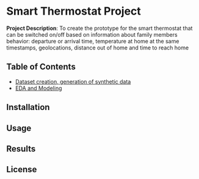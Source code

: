 # Smart Thermostat Project

**Project Description**: To create the prototype for the smart thermostat that can be switched on/off 
based on information about family members behavior: departure or arrival time, temperature at home at 
the same timestamps, geolocations, distance out of home and time to reach home

## Table of Contents
- [Dataset creation, generation of synthetic data](dataset_sample_thermostat.ipynb)
- [EDA and Modeling](Prototype_EDA_Modeling.ipynb)

## Installation



## Usage



## Results



## License

